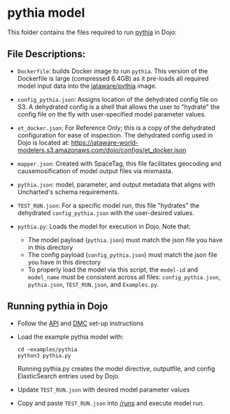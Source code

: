 # pythia model
This folder contains the files required to run [pythia](https://github.com/DSSAT/pythia) in Dojo:

## File Descriptions:

- `Dockerfile`: builds Docker image to run `pythia`. This version of the Dockerfile is large (compressed 6.4GB) as it pre-loads all required model input data into the [jataware/pythia](https://hub.docker.com/repository/docker/jataware/pythia) image.


- `config_pythia.json`: Assigns location of the dehydrated config file on S3. A dehydrated config is a shell that allows the user to "hydrate" the config file on the fly with user-specified model parameter values.

- `et_docker.json`: For Reference Only; this is a copy of the dehydrated configuration for ease of inspection. The dehydrated config used in Dojo is located at: https://jataware-world-modelers.s3.amazonaws.com/dojo/configs/et_docker.json

- `mapper.json`: Created with SpaceTag, this file facilitates geocoding and causemosification of model output files via mixmasta.

- `pythia.json`: model, parameter, and output metadata that aligns with Uncharted's schema requirements.

- `TEST_RUN.json`: For a specific model run, this file "hydrates" the dehydrated `config_pythia.json` with the user-desired values.

- `pythia.py`: Loads the model for execution in Dojo. Note that:
   - The model payload (`pythia.json`) must match the json file you have in this directory
   - The config payload (`config_pythia.json`) must match the json file you have in this directory
   - To properly load the model via this script, the `model-id` and `model_name` must be consistent across all files: `config_pythia.json`, `pythia.json`, `TEST_RUN.json`, and `Examples.py`.

## Running pythia in Dojo

- Follow the [API](https://github.com/jataware/dojo/tree/master/api) and [DMC](https://github.com/jataware/dojo/tree/master/dmc) set-up instructions 
- Load the example pythia model with:

	```
	cd ~examples/pythia
	python3 pythia.py
	```
	Running pythia.py creates the model directive, outputfile, and config ElasticSearch entries used by Dojo.
	
- Update `TEST_RUN.json` with desired model parameter values

- Copy and paste `TEST_RUN.json` into [/runs](http://localhost:8000/#/Runs/create_run_runs_post) and execute model run.